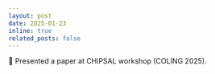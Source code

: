 ```yaml
---
layout: post
date: 2025-01-23
inline: true
related_posts: false
---
```


🎤 Presented a paper at CHiPSAL workshop (COLING 2025).
